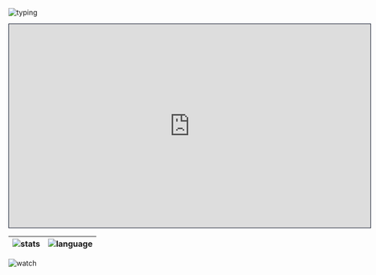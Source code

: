 ![typing]

<a href="https://romysaputrasihananda.github.io">
<iframe src="https://romysaputrasihananda.github.io" height="405" width="720" style="border: 1px solid #0F172A;" allowfullscreen></iframe>
</a>

| ![stats] | ![language] |
| -------- | ----------- |

![watch]

[stats]: https://github-readme-stats.vercel.app/api?username=romysaputrasihananda&show_icons=true&theme=blue-green
[language]: https://github-readme-stats.vercel.app/api/top-langs/?username=romysaputrasihananda&layout=compact&theme=blue-green&hide=angular,blade,css,html,sass,scss,smarty,ts
[typing]: https://readme-typing-svg.herokuapp.com?font=Fira+Code&weight=900&size=21&pause=1000&color=0CF167&multiline=true&random=true&width=600&lines=Hello%2C+I'm+Romy+%E3%82%88%E3%82%8D%E3%81%97%E3%81%8F%E3%81%8A%E9%A1%98%E3%81%84%E3%81%97%E3%81%BE%E3%81%99++(%E2%81%A0%E2%98%86%E2%81%A0%E2%96%BD%E2%81%A0%E2%98%86%E2%81%A0)
[watch]: https://moe-counter.glitch.me/get/@romysaputrasihananda?theme=rule34
